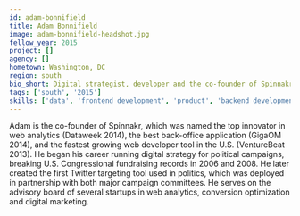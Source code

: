 ```yaml
---
id: adam-bonnifield
title: Adam Bonnifield
image: adam-bonnifield-headshot.jpg
fellow_year: 2015
project: []
agency: []
hometown: Washington, DC
region: south
bio_short: Digital strategist, developer and the co-founder of Spinnakr, a platform for making big data accessible and actionable.
tags: ['south', '2015']
skills: ['data', 'frontend development', 'product', 'backend development', 'user experience', 'digital', 'business development', 'communications']
---
```


Adam is the co-founder of Spinnakr, which was named the top innovator in web analytics (Dataweek 2014), the best back-office application (GigaOM 2014), and the fastest growing web developer tool in the U.S. (VentureBeat 2013). He began his career running digital strategy for political campaigns, breaking U.S. Congressional fundraising records in 2006 and 2008. He later created the first Twitter targeting tool used in politics, which was deployed in partnership with both major campaign committees. He serves on the advisory board of several startups in web analytics, conversion optimization and digital marketing.
